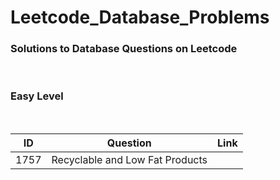 # Leetcode_Database_Problems

### Solutions to Database Questions on Leetcode
<br>

### Easy Level
<br>

| **ID** | **Question** | **Link**
| ------ | ------------ | --------
1757 | Recyclable and Low Fat Products |
